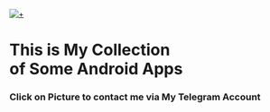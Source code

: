 [![+](https://telegra.ph/file/4287effa820184048a8c5.jpg)](https://t.me/Alone_LoverBoy)

# This is My Collection <br> of Some Android Apps 
### Click on Picture to contact me via My Telegram Account
